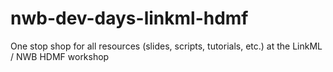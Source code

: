 # nwb-dev-days-linkml-hdmf
One stop shop for all resources (slides, scripts, tutorials, etc.) at the LinkML / NWB HDMF workshop
